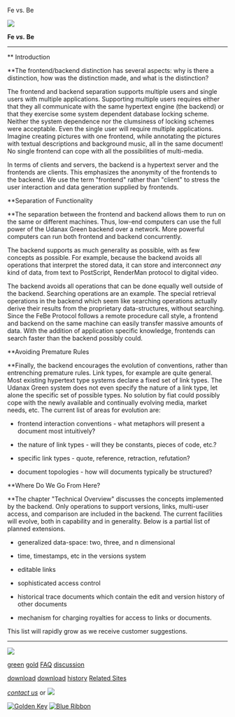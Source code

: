 Fe vs. Be



[![](../../images/logo.gif)](../../index.html)

**Fe
*vs.* Be**

---

** Introduction

**The frontend/backend distinction has several aspects: why is
there a distinction, how was the distinction made, and what is the distinction?

The frontend and backend separation supports multiple users and single users
with multiple applications. Supporting multiple users requires either that
they all communicate with the same hypertext engine (the backend) or that
they exercise some system dependent database locking scheme. Neither the
system dependence nor the clumsiness of locking schemes were acceptable.
Even the single user will require multiple applications. Imagine creating
pictures with one frontend, while annotating the pictures with textual descriptions
and background music, all in the same document! No single frontend can cope
with all the possibilities of multi-media.

In terms of clients and servers, the backend is a hypertext server and the
frontends are clients. This emphasizes the anonymity of the frontends to
the backend. We use the term "frontend" rather than "client"
to stress the user interaction and data generation supplied by frontends.

**Separation of Functionality

**The separation between the frontend and backend allows them to
run on the same or different machines. Thus, low-end computers can use the
full power of the Udanax Green backend over a network. More powerful computers
can run both frontend and backend concurrently.

The backend supports as much generality as possible, with as few concepts
as possible. For example, because the backend avoids all operations that
interpret the stored data, it can store and interconnect *any* kind
of data, from text to PostScript, RenderMan protocol to digital video.

The backend avoids all operations that can be done equally well outside
of the backend. Searching operations are an example. The special retrieval
operations in the backend which seem like searching operations actually
derive their results from the proprietary data-structures, without searching.
Since the FeBe Protocol follows a remote procedure call style, a frontend
and backend on the same machine can easily transfer massive amounts of data.
With the addition of application specific knowledge, frontends can search
faster than the backend possibly could.

**Avoiding Premature Rules

**Finally, the backend encourages the evolution of conventions,
rather than entrenching premature rules. Link types, for example are quite
general. Most existing hypertext type systems declare a fixed set of link
types. The Udanax Green system does not even specify the nature of a link
type, let alone the specific set of possible types. No solution by fiat
could possibly cope with the newly available and continually evolving media,
market needs, etc. The current list of areas for evolution are:

* frontend interaction conventions - what metaphors will present
a document most intuitively?

* the nature of link types - will they be constants, pieces of code,
etc.?

* specific link types - quote, reference, retraction, refutation?

* document topologies - how will documents typically be structured?

**Where Do We Go From Here?

**The chapter "Technical Overview" discusses the concepts
implemented by the backend. Only operations to support versions, links,
multi-user access, and comparison are included in the backend. The current
facilities will evolve, both in capability and in generality. Below is a
partial list of planned extensions.

* generalized data-space: two, three, and n dimensional

* time, timestamps, etc in the versions system

* editable links

* sophisticated access control

* historical trace documents which contain the edit and version
history of other documents

* mechanism for charging royalties for access to links or documents.

This list will rapidly grow as we receive customer suggestions.







---

[![](../../images/logo.gif)](../../index.html)

[green](../index.html)
[gold](../../gold/index.html)
[FAQ](../../FAQ.html)
[discussion](../../discussion/index.html)

[download](../download/index.html)
[download](../../gold/download/index.html)
[history](../../history/index.html)
[Related Sites](../../related.html)

*[contact us](../../contact.html)*
or [![](../../images/cmn.gif)](http://www.blindpay.com/crit-me-now.cgi)

[![Golden Key](../../images/key.gif)](http://www.privacy.org/ipc/) [![Blue Ribbon](../../images/ribbon.gif)](http://mirrors.yahoo.com/eff/blueribbon.html)
